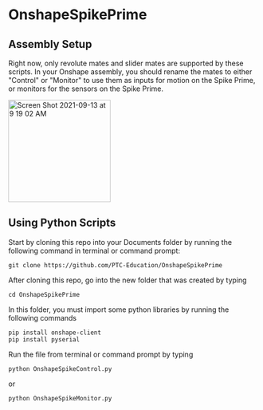 # OnshapeSpikePrime

## Assembly Setup
Right now, only revolute mates and slider mates are supported by these scripts. In your Onshape assembly, you should rename the mates to either "Control" or "Monitor" to use them as inputs for motion on the Spike Prime, or monitors for the sensors on the Spike Prime.

<img width="205" alt="Screen Shot 2021-09-13 at 9 19 02 AM" src="https://user-images.githubusercontent.com/54808875/133090701-4d009f52-1db0-4f9e-94dc-f824d0e94912.png">

## Using Python Scripts

Start by cloning this repo into your Documents folder by running the following command in terminal or command prompt:
```
git clone https://github.com/PTC-Education/OnshapeSpikePrime
```
After cloning this repo, go into the new folder that was created by typing
```
cd OnshapeSpikePrime
```
In this folder, you must import some python libraries by running the following commands
```
pip install onshape-client
pip install pyserial
```
Run the file from terminal or command prompt by typing
```
python OnshapeSpikeControl.py
```
or
```
python OnshapeSpikeMonitor.py
```
